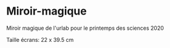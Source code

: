 # Miroir-magique
Miroir magique de l'urlab pour le printemps des sciences 2020

Taille écrans: 22 x 39.5 cm
